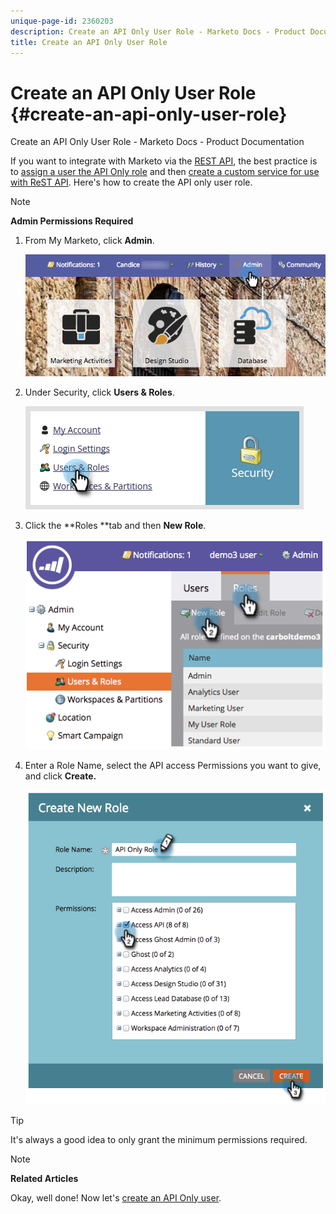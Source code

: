 ```yaml
---
unique-page-id: 2360203
description: Create an API Only User Role - Marketo Docs - Product Documentation
title: Create an API Only User Role
---
```


# Create an API Only User Role {#create-an-api-only-user-role}

Create an API Only User Role - Marketo Docs - Product Documentation

If you want to integrate with Marketo via the [REST API](http://developers.marketo.com/documentation/rest/), the best practice is to [assign a user the API Only role](create-an-api-only-user.md) and then [create a custom service for use with ReST API](../../../product-docs/administration/additional-integrations/create-a-custom-service-for-use-with-rest-api.md). Here's how to create the API only user role.

>[!NOTE]
>
>**Admin Permissions Required**

1. From My Marketo, click **Admin**.

   ![](assets/adminhand-1.png)

1. Under Security, click **Users & Roles**.

   ![](assets/two.png)

1. Click the **Roles **tab and then **New Role**.

   ![](assets/image2014-9-16-13-3a47-3a12.png)

1. Enter a&nbsp;Role Name, select the API access&nbsp;Permissions&nbsp;you want to give, and click&nbsp;**Create.**

   ![](assets/image2014-9-16-13-3a47-3a36.png)

>[!TIP]
>
>It's always a good idea to only grant the minimum permissions required.

>[!NOTE]
>
>**Related Articles**
>
>Okay, well done! Now let's [create an API Only user](create-an-api-only-user.md).


